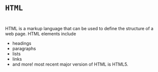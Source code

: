   <p><p><pre><code>      <h1>HTML</h1>
</code></pre></p></p>

<p>HTML is a markup language that can be used to define the structure of a web page. HTML elements include</p>

<ul>
<li>headings</li>
<li>paragraphs</li>
<li>lists</li>
<li>links</li>
<li>and more!
most recent major version of HTML is HTML5.</li>
</ul>

